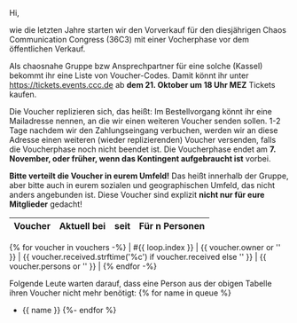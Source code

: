 Hi,

wie die letzten Jahre starten wir den Vorverkauf für den diesjährigen Chaos Communication Congress (36C3) mit einer Vocherphase vor dem öffentlichen Verkauf.

Als chaosnahe Gruppe bzw Ansprechpartner für eine solche (Kassel) bekommt ihr eine Liste von Voucher-Codes. Damit könnt ihr unter https://tickets.events.ccc.de ab **dem 21. Oktober um 18 Uhr MEZ** Tickets kaufen.

Die Voucher replizieren sich, das heißt: Im Bestellvorgang könnt ihr eine Mailadresse nennen, an die wir einen weiteren Voucher senden sollen. 1-2 Tage nachdem wir den Zahlungseingang verbuchen, werden wir an diese Adresse einen weiteren (wieder replizierenden) Voucher versenden, falls die Voucherphase noch nicht beendet ist. Die Voucherphase endet am **7. November, oder früher, wenn das Kontingent aufgebraucht ist** vorbei.

**Bitte verteilt die Voucher in eurem Umfeld!** Das heißt innerhalb der Gruppe, aber bitte auch in eurem sozialen und geographischen Umfeld, das nicht anders angebunden ist. Diese Voucher sind explizit **nicht nur für eure Mitglieder** gedacht!


| Voucher | Aktuell bei | seit | Für n Personen |
| ------- | ----------- | ---- | -------------- |
{% for voucher in vouchers -%}
| #{{ loop.index }} | {{ voucher.owner or '' }} | {{ voucher.received.strftime('%c') if voucher.received else '' }} | {{ voucher.persons or '' }} |
{% endfor -%}

Folgende Leute warten darauf, dass eine Person aus der obigen Tabelle ihren Voucher nicht mehr benötigt:
{% for name in queue %}
  - {{ name }}
{%- endfor %}